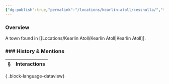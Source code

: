 ```yaml
---
{"dg-publish":true,"permalink":"/locations/kearlin-atoll/cessnulla/","tags":["Undiscovered"],"updated":"2025-06-11T21:44:58.157+01:00"}
---
```



### Overview
A town found in [[Locations/Kearlin Atoll/Kearlin Atoll\|Kearlin Atoll]].

### ### History & Mentions
| § | Interactions |
| - | ------------ |

{ .block-language-dataview}